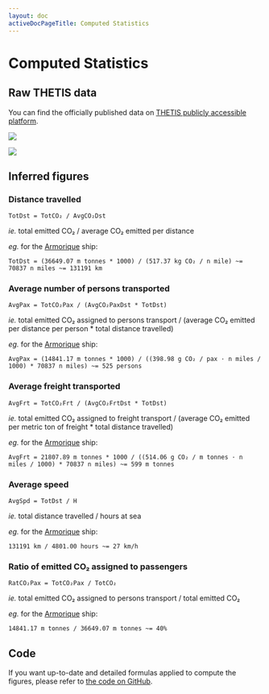 ```yaml
---
layout: doc
activeDocPageTitle: Computed Statistics
---
```


# Computed Statistics

## Raw THETIS data

You can find the officially published data on [THETIS publicly accessible platform](https://mrv.emsa.europa.eu/#public/emission-report).

![](/img/thetis-stats-1.png)

![](/img/thetis-stats-2.png)

## Inferred figures

### Distance travelled

`TotDst = TotCO₂ / AvgCO₂Dst`

*ie.* total emitted CO₂ / average CO₂ emitted per distance

*eg.* for the [Armorique](https://greenferries.netlify.app/ships/armorique-9364980) ship:

`TotDst = (36649.07 m tonnes * 1000) / (517.37 kg CO₂ / n mile) ~= 70837 n miles ~= 131191 km`

### Average number of persons transported

`AvgPax = TotCO₂Pax / (AvgCO₂PaxDst * TotDst)`

*ie.* total emitted CO₂ assigned to persons transport / (average CO₂ emitted per distance per person * total distance travelled)

*eg.* for the [Armorique](https://greenferries.netlify.app/ships/armorique-9364980) ship:

`AvgPax = (14841.17 m tonnes * 1000) / ((398.98
  g CO₂ / pax · n miles / 1000) * 70837 n miles) ~= 525 persons`

### Average freight transported

`AvgFrt = TotCO₂Frt / (AvgCO₂FrtDst * TotDst)`

*ie.* total emitted CO₂ assigned to freight transport / (average CO₂ emitted per metric ton of freight * total distance travelled)

*eg.* for the [Armorique](https://greenferries.netlify.app/ships/armorique-9364980) ship:

`AvgFrt = 21807.89 m tonnes * 1000 / ((514.06 g CO₂ / m tonnes · n miles / 1000) * 70837 n miles) ~= 599 m tonnes`

### Average speed

`AvgSpd = TotDst / H`

*ie.* total distance travelled / hours at sea

*eg.* for the [Armorique](https://greenferries.netlify.app/ships/armorique-9364980) ship:

`131191 km / 4801.00 hours ~= 27 km/h`

### Ratio of emitted CO₂ assigned to passengers

`RatCO₂Pax = TotCO₂Pax / TotCO₂`

*ie.* total emitted CO₂ assigned to persons transport / total emitted CO₂

*eg.* for the [Armorique](https://greenferries.netlify.app/ships/armorique-9364980) ship:

`14841.17 m tonnes / 36649.07 m tonnes ~= 40%`

## Code

If you want up-to-date and detailed formulas applied to compute the figures, please refer to [the code on GitHub](https://github.com/greenferries/greenferries).
